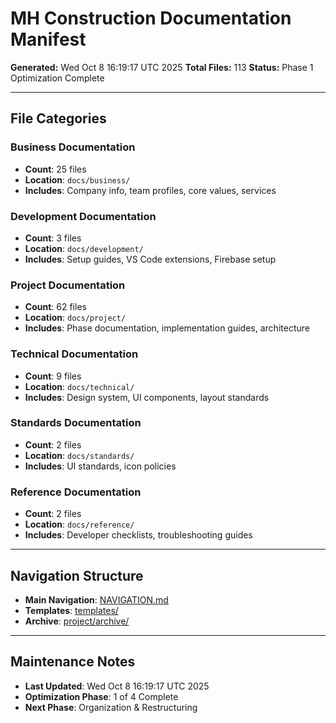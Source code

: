 # MH Construction Documentation Manifest

**Generated:** Wed Oct 8 16:19:17 UTC 2025
**Total Files:** 113
**Status:** Phase 1 Optimization Complete

---

## File Categories

### Business Documentation

- **Count**: 25 files
- **Location**: `docs/business/`
- **Includes**: Company info, team profiles, core values, services

### Development Documentation

- **Count**: 3 files
- **Location**: `docs/development/`
- **Includes**: Setup guides, VS Code extensions, Firebase setup

### Project Documentation

- **Count**: 62 files
- **Location**: `docs/project/`
- **Includes**: Phase documentation, implementation guides, architecture

### Technical Documentation

- **Count**: 9 files
- **Location**: `docs/technical/`
- **Includes**: Design system, UI components, layout standards

### Standards Documentation

- **Count**: 2 files
- **Location**: `docs/standards/`
- **Includes**: UI standards, icon policies

### Reference Documentation

- **Count**: 2 files
- **Location**: `docs/reference/`
- **Includes**: Developer checklists, troubleshooting guides

---

## Navigation Structure

- **Main Navigation**: [NAVIGATION.md](./NAVIGATION.md)
- **Templates**: [templates/](./templates/)
- **Archive**: [project/archive/](./project/archive/)

---

## Maintenance Notes

- **Last Updated**: Wed Oct 8 16:19:17 UTC 2025
- **Optimization Phase**: 1 of 4 Complete
- **Next Phase**: Organization & Restructuring
